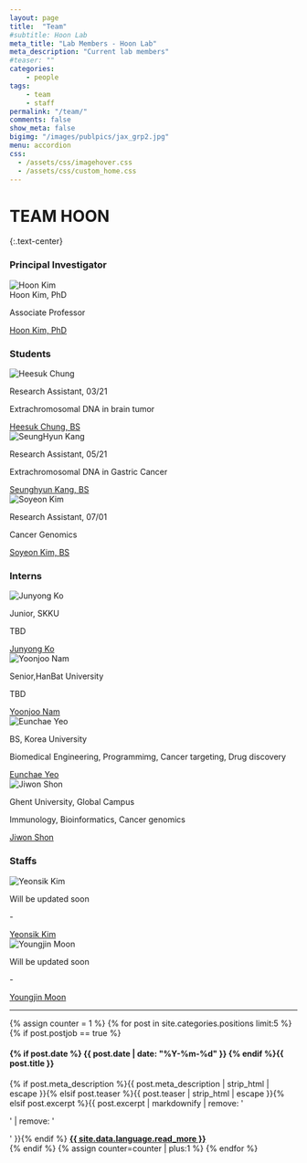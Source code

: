 ```yaml
---
layout: page
title:  "Team"
#subtitle: Hoon Lab
meta_title: "Lab Members - Hoon Lab"
meta_description: "Current lab members"
#teaser: ""
categories:
    - people
tags:
    - team
    - staff
permalink: "/team/"
comments: false
show_meta: false
bigimg: "/images/publpics/jax_grp2.jpg"
menu: accordion
css:
  - /assets/css/imagehover.css
  - /assets/css/custom_home.css
---
```


# TEAM HOON
{:.text-center}

### Principal Investigator

<div class="row"><div class="col-sm-12">
<div class="holder smooth">
    <img src="{{ site.url }}/assets/img/people/Profile-184998_Kim_H.jpg" alt="Hoon Kim" />
    <div class="go-top">
        Hoon Kim, PhD
        <p>Associate Professor</p>
        <span class="social-icons"><a href="{{ site.url }}/about"  class="social-icons" target="_blank" title="About"> <i class="fa fa-user"></i></a><a href="https://twitter.com/{{ site.owner.twitter }}"  class="social-icons" target="_blank" title="Follow @wisekh6"> <i class="fa fa-twitter"></i></a><a href="{{ site.url }}/contact"  class="social-icons" title="Contact"> <i class="fa fa-envelope"></i></a></span>
    </div>
    <div class="phototag"><a href="{{ site.url }}/about">Hoon Kim, PhD</a></div>
</div>
</div></div>


### Students

<div class="row"><div class="col-sm-4">
<div class="holder smooth">
    <img src="{{ site.url }}/assets/img/people/hs_jung.jpg" alt="Heesuk Chung" />
    <div class="go-top">
        <p>Research Assistant, 03/21</p>
        <p>Extrachromosomal DNA in brain tumor</p>
        <span class="social-icons"><a href="{{ site.url }}/people/hs_chung/"  class="social-icons" target="_blank" title="About"> <i class="fa fa-user"></i></a></span>
    </div>
    <div class="phototag"><a href="{{ site.url }}/people/hs_chung">Heesuk Chung, BS</a></div>
</div></div>
</div>

<div class="row"><div class="col-sm-4">
<div class="holder smooth">
    <img src="{{ site.url }}/assets/img/people/SeungHyun_Kang.png" alt="SeungHyun Kang" />
    <div class="go-top">
        <p>Research Assistant, 05/21</p>
        <p>Extrachromosomal DNA in Gastric Cancer</p>
        <span class="social-icons"><a href="{{ site.url }}/people/sk_kang/"  class="social-icons" target="_blank" title="About"> <i class="fa fa-user"></i></a></span>
    </div>
    <div class="phototag"><a href="{{ site.url }}/people/sk_kang">Seunghyun Kang, BS</a></div>
</div></div>
</div>

<div class="row"><div class="col-sm-4">
<div class="holder smooth">
    <img src="{{ site.url }}/assets/img/people/sy_kim.jpg" alt="Soyeon Kim" />
    <div class="go-top">
        <p>Research Assistant, 07/01</p>
        <p>Cancer Genomics</p>
        <span class="social-icons"><a href="{{ site.url }}/people/sy_kim/"  class="social-icons" target="_blank" title="About"> <i class="fa fa-user"></i></a></span>
    </div>
    <div class="phototag"><a href="{{ site.url }}/people/sy_kim">Soyeon Kim, BS</a></div>
</div></div>
</div>

 
### Interns

<div class="row"><div class="col-sm-4">
<div class="holder smooth">
    <img src="{{ site.url }}/assets/img/people/jy_ko.png" alt="Junyong Ko" />
    <div class="go-top">
        <p>Junior, SKKU</p>
        <p>TBD</p>
        <span class="social-icons"><a href="{{ site.url }}/people/jy_ko/"  class="social-icons" target="_blank" title="About"> <i class="fa fa-user"></i></a></span>
    </div>
    <div class="phototag"><a href="{{ site.url }}/people/jy_ko">Junyong Ko</a></div>
</div></div>
</div>

<div class="row"><div class="col-sm-4">
<div class="holder smooth">
    <img src="{{ site.url }}/assets/img/people/yj_nam.jpg" alt="Yoonjoo Nam" />
    <div class="go-top">
        <p>Senior,HanBat University</p>
        <p>TBD</p>
        <span class="social-icons"><a href="{{ site.url }}/people/yj_nam/"  class="social-icons" target="_blank" title="About"> <i class="fa fa-user"></i></a></span>
    </div>
    <div class="phototag"><a href="{{ site.url }}/people/yj_nam">Yoonjoo Nam</a></div>
</div></div>
</div>

<div class="row"><div class="col-sm-4">
<div class="holder smooth">
    <img src="{{ site.url }}/assets/img/people/ec_yeo.png" alt="Eunchae Yeo" />
    <div class="go-top">
        <p>BS, Korea University</p>
        <p>Biomedical Engineering, Programmimg, Cancer targeting, Drug discovery</p>
        <span class="social-icons"><a href="{{ site.url }}/people/ec_yeo"  class="social-icons" target="_blank" title="About"> <i class="fa fa-user"></i></a></span>
    </div>
   <div class="phototag"><a href="{{ site.url }}/people/ec_yeo">Eunchae Yeo</a></div>
</div></div>
</div>

<div class="row"><div class="col-sm-4">
<div class="holder smooth">
    <img src="{{ site.url }}/assets/img/people/jw_shon.png" alt="Jiwon Shon" />
    <div class="go-top">
        <p>Ghent University, Global Campus</p>
        <p>Immunology, Bioinformatics, Cancer genomics</p>
        <span class="social-icons"><a href="{{ site.url }}/people/jw_shon"  class="social-icons" target="_blank" title="About"> <i class="fa fa-user"></i></a></span>
    </div>
    <div class="phototag"><a href="{{ site.url }}/people/jw_shon">Jiwon Shon</a></div>
</div></div>
</div>


### Staffs

<div class="row"><div class="col-sm-4">
<div class="holder smooth">
    <img src="{{ site.url }}/assets/img/people/blank_person.png" alt="Yeonsik Kim" />
    <div class="go-top">
        <p>Will be updated soon</p>
        <p>-</p>
        <span class="social-icons"><a href="{{ site.url }}/people/ys_kim/"  class="social-icons" target="_blank" title="About"> <i class="fa fa-user"></i></a></span>
    </div>
    <div class="phototag"><a href="{{ site.url }}/people/ys_kim">Yeonsik Kim</a></div>
</div></div>
</div>

<div class="row"><div class="col-sm-4">
<div class="holder smooth">
    <img src="{{ site.url }}/assets/img/people/blank_person.png" alt="Youngjin Moon" />
    <div class="go-top">
        <p>Will be updated soon</p>
        <p>-</p>
        <span class="social-icons"><a href="{{ site.url }}/people/yj_moon/"  class="social-icons" target="_blank" title="About"> <i class="fa fa-user"></i></a></span>
    </div>
    <div class="phototag"><a href="{{ site.url }}/people/yj_moon">Youngjin Moon</a></div>
</div></div>
</div>


<!-- Open Positions, if any, will populate here -->

<div class="row">
<div id="accordion col-sm-12"><hr class="small"></div>
<div id="accordion col-sm-12">
<div id="accordion">
  {% assign counter = 1 %}
  {% for post in site.categories.positions limit:5 %}
  {% if post.postjob == true %}
  <h4><i class="iconfont"></i> {% if post.date %}<time class="icon-calendar pr20" datetime='{{ post.date | date: "%Y-%m-%d" }}' itemprop="datePublished"> {{ post.date | date: "%Y-%m-%d" }}</time> {% endif %}{{ post.title }}</h4>
    <div>
      {% if post.meta_description %}{{ post.meta_description | strip_html | escape }}{% elsif post.teaser %}{{ post.teaser | strip_html | escape }}{% elsif post.excerpt %}{{ post.excerpt | markdownify | remove: '<p>' | remove: '</p>' }}{% endif %}
      <a href="{{ site.url }}{{ post.url }}" title="Read {{ post.title | escape_once }}"><strong>{{ site.data.language.read_more }}</strong></a>
    </div>
  {% endif %}
  {% assign counter=counter | plus:1 %}
  {% endfor %}
</div></div>
</div>
